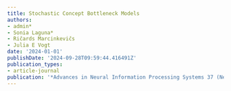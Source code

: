 ```yaml
---
title: Stochastic Concept Bottleneck Models
authors:
- admin*
- Sonia Laguna*
- Ričards Marcinkevičs
- Julia E Vogt
date: '2024-01-01'
publishDate: '2024-09-28T09:59:44.416491Z'
publication_types:
- article-journal
publication: '*Advances in Neural Information Processing Systems 37 (NeurIPS 2024)*'
---
```

